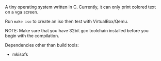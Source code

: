A tiny operating system written in C. Currently, it can only print colored text on a vga screen.

Run `make iso` to create an iso then test with VirtualBox/Qemu.

NOTE: Make sure that you have 32bit gcc toolchain installed before you begin with the compilation.

Dependencies other than build tools:
* mkisofs
